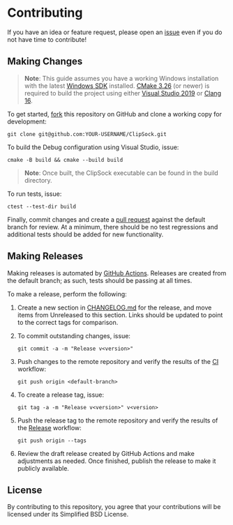 # Contributing

If you have an idea or feature request, please open an [issue][1] even if you do
not have time to contribute!

## Making Changes

> **Note**: This guide assumes you have a working Windows installation with the
> latest [Windows SDK][2] installed. [CMake 3.26][3] (or newer) is required to
> build the project using either [Visual Studio 2019][4] or [Clang 16][5].

To get started, [fork][6] this repository on GitHub and clone a working copy for
development:
```
git clone git@github.com:YOUR-USERNAME/ClipSock.git
```

To build the Debug configuration using Visual Studio, issue:
```
cmake -B build && cmake --build build
```

> **Note**: Once built, the ClipSock executable can be found in the build
> directory.

To run tests, issue:
```
ctest --test-dir build
```

Finally, commit changes and create a [pull request][7] against the default
branch for review. At a minimum, there should be no test regressions and
additional tests should be added for new functionality.

## Making Releases

Making releases is automated by [GitHub Actions][8]. Releases are created from
the default branch; as such, tests should be passing at all times.

To make a release, perform the following:

1. Create a new section in [CHANGELOG.md][9] for the release, and move items
   from Unreleased to this section. Links should be updated to point to the
   correct tags for comparison.

2. To commit outstanding changes, issue:
   ```
   git commit -a -m "Release v<version>"
   ```

3. Push changes to the remote repository and verify the results of the [CI][10]
   workflow:
   ```
   git push origin <default-branch>
   ```

4. To create a release tag, issue:
   ```
   git tag -a -m "Release v<version>" v<version>
   ```

5. Push the release tag to the remote repository and verify the results of the
   [Release][11] workflow:
   ```
   git push origin --tags
   ```

6. Review the draft release created by GitHub Actions and make adjustments as
   needed. Once finished, publish the release to make it publicly available.

## License

By contributing to this repository, you agree that your contributions will be
licensed under its Simplified BSD License.

[1]: https://github.com/sstallion/ClipSock/issues
[2]: https://developer.microsoft.com/en-us/windows/downloads/windows-sdk/
[3]: https://cmake.org/
[4]: https://visualstudio.microsoft.com/
[5]: https://clang.llvm.org/
[6]: https://docs.github.com/en/github/getting-started-with-github/fork-a-repo
[7]: https://docs.github.com/en/github/collaborating-with-issues-and-pull-requests/creating-a-pull-request
[8]: https://docs.github.com/en/actions
[9]: https://github.com/sstallion/ClipSock/blob/master/CHANGELOG.md
[10]: https://github.com/sstallion/ClipSock/actions/workflows/ci.yml
[11]: https://github.com/sstallion/ClipSock/actions/workflows/release.yml
